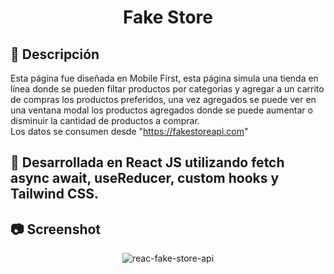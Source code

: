 <div align="center" >

# Fake Store

</div>

## 📣 Descripción 

Esta página fue diseñada en Mobile First, esta página simula una tienda en línea donde se pueden filtar productos por categorias y agregar a un carrito de compras los productos preferidos, una vez agregados se puede ver en una ventana modal los productos agregados donde se puede aumentar o disminuir la cantidad de productos a comprar. </br>
Los datos se consumen desde "https://fakestoreapi.com"

## 🧰 Desarrollada en React JS utilizando fetch async await, useReducer, custom hooks y Tailwind CSS.


## 📷 Screenshot

<div align="center" >

![reac-fake-store-api](https://user-images.githubusercontent.com/88694516/217348891-2efe2233-ffee-4a98-8c66-a49d166f7f0a.gif)

</div>

